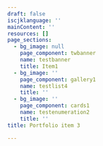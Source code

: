 ```yaml
---
draft: false
iscjklanguage: ''
mainContent: ''
resources: []
page_sections:
  - bg_image: null
    page_component: twbanner
    name: testbanner
    title: Item1
  - bg_image: ''
    page_component: gallery1
    name: testlist4
    title: ''
  - bg_image: ''
    page_component: cards1
    name: testenumeration2
    title: ''
title: Portfolio item 3

---
```

